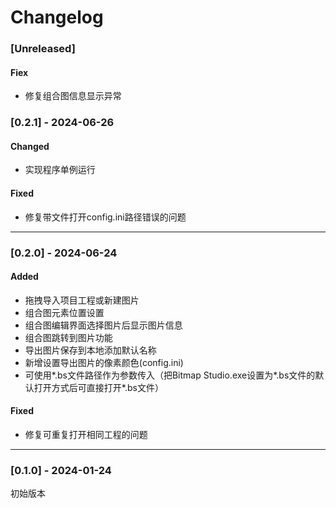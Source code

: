 # Changelog

### [Unreleased]
#### Fiex
- 修复组合图信息显示异常


### [0.2.1] - 2024-06-26

#### Changed

- 实现程序单例运行

#### Fixed

- 修复带文件打开config.ini路径错误的问题

---

### [0.2.0] - 2024-06-24

#### Added

- 拖拽导入项目工程或新建图片
- 组合图元素位置设置
- 组合图编辑界面选择图片后显示图片信息
- 组合图跳转到图片功能
- 导出图片保存到本地添加默认名称
- 新增设置导出图片的像素颜色(config.ini)
- 可使用\*.bs文件路径作为参数传入（把Bitmap Studio.exe设置为\*.bs文件的默认打开方式后可直接打开\*.bs文件）

#### Fixed

- 修复可重复打开相同工程的问题

---

### [0.1.0] - 2024-01-24

初始版本

